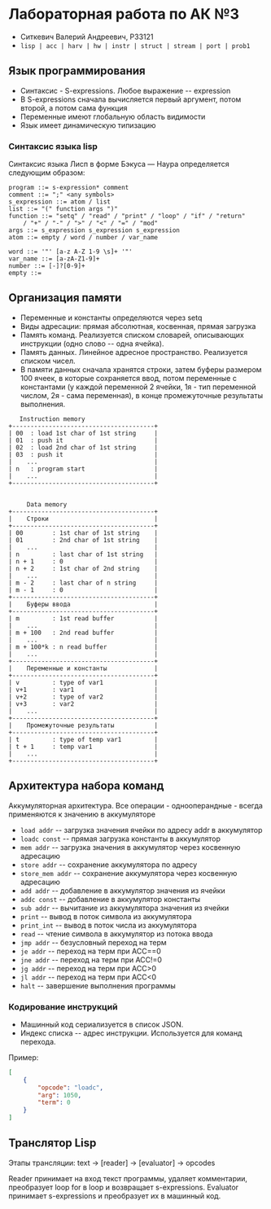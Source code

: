 # Лабораторная работа по АК №3
- Ситкевич Валерий Андреевич, P33121
- `lisp | acc | harv | hw | instr | struct | stream | port | prob1`

## Язык программирования

- Синтаксис - S-expressions. Любое выражение -- expression
- В S-expressions сначала вычисляется первый аргумент, потом второй, а потом сама функция
- Переменные имеют глобальную область видимости
- Язык имеет динамическую типизацию

### Синтаксис языка lisp
Синтаксис языка Лисп в форме Бэкуса — Наура определяется следующим образом:
``` ebnf
program ::= s-expression* comment
comment ::= ";" <any symbols>
s_expression ::= atom / list
list ::= "(" function args ")"
function ::= "setq" / "read" / "print" / "loop" / "if" / "return" 
    / "+" / "-" / ">" / "<" / "=" / "mod"
args ::= s_expression s_expression s_expression
atom ::= empty / word / number / var_name

word ::= '"' [a-z A-Z 1-9 \s]+ '"'
var_name ::= [a-zA-Z1-9]+
number ::= [-]?[0-9]+
empty ::=             
```

## Организация памяти

- Переменные и константы определяются через setq
- Виды адресации: прямая абсолютная, косвенная, прямая загрузка
- Память команд. Реализуется списком словарей, описывающих инструкции (одно слово -- одна ячейка).
- Память данных. Линейное адресное пространство. Реализуется списком чисел.
- В памяти данных сначала хранятся строки, затем буферы размером 100 ячеек, в которые сохраняется ввод, потом переменные с константами (у каждой переменной 2 ячейки, 1я - тип переменной числом, 2я - сама переменная), в конце промежуточные результаты выполнения.

```text
   Instruction memory
+---------------------------------------+
| 00  : load 1st char of 1st string     |
| 01  : push it                         |
| 02  : load 2nd char of 1st string     |
| 03  : push it                         |
|    ...                                |
| n   : program start                   |
|    ...                                |
+---------------------------------------+


     Data memory
+---------------------------------------+
|    Строки                             |
+---------------------------------------+
| 00        : 1st char of 1st string    |  
| 01        : 2nd char of 1st string    |
|    ...                                |
| n         : last char of 1st string   |
| n + 1     : 0                         |
| n + 2     : 1st char of 2nd string    |
|    ...                                |
| m - 2     : last char of n string     |
| m - 1     : 0                         |
+---------------------------------------+
|    Буферы ввода                       |
+---------------------------------------+
| m         : 1st read buffer           |
|    ...                                |
| m + 100   : 2nd read buffer           |
|    ...                                |
| m + 100*k : n read buffer             |
|    ...                                |
+---------------------------------------+
|    Переменные и константы             |
+---------------------------------------+
| v         : type of var1              |
| v+1       : var1                      |
| v+2       : type of var2              |
| v+3       : var2                      |
|    ...                                |
+---------------------------------------+
|    Промежуточные результаты           |
+---------------------------------------+
| t         : type of temp var1         |
| t + 1     : temp var1                 |
|    ...                                |
+---------------------------------------+
```

## Архитектура набора команд
Аккумуляторная архитектура. Все операции - однооперандные - всегда применяются к значению в аккумуляторе
- `load addr` -- загрузка значения ячейки по адресу addr в аккумулятор 
- `loadc const` -- прямая загрузка константы в аккумулятор 
- `mem addr` -- загрузка значения в аккумулятор через косвенную адресацию
- `store addr` -- сохранение аккумулятора по адресу
- `store_mem addr` -- сохранение аккумулятора через косвенную адресацию
- `add addr` -- добавление в аккумулятор значения из ячейки
- `addc const` -- добавление в аккумулятор константы
- `sub addr` -- вычитание из аккумулятора значения из ячейки
- `print` -- вывод в поток символа из аккумулятора
- `print_int` -- вывод в поток числа из аккумулятора
- `read` -- чтение символа в аккумулятор из потока ввода
- `jmp addr` -- безусловный переход на терм
- `je addr` -- переход на терм при ACC==0
- `jne addr` -- переход на терм при ACC!=0
- `jg addr` -- переход на терм при ACC>0
- `jl addr` -- переход на терм при ACC<0
- `halt` -- завершение выполнения программы

### Кодирование инструкций

- Машинный код сериализуется в список JSON.
- Индекс списка -- адрес инструкции. Используется для команд перехода.

Пример:

```json
[
    {
        "opcode": "loadc",
        "arg": 1050,
        "term": 0
    }
]
```
## Транслятор Lisp
Этапы трансляции:
text → [reader] → [evaluator] → opcodes

Reader принимает на вход текст программы, удаляет комментарии, преобразует loop for в loop и возвращает s-expressions.
Evaluator принимает s-expressions и преобразует их в машинный код.
